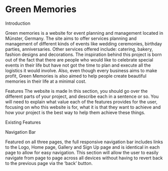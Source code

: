 # Green Memories

Introduction

Green memories is a website for event planning and management located in Münster, Germany. The site aims to offer services planning and management of different kinds of events like wedding ceremonies, birthday parties, anniversaries. Other services offered include: catering, bakery, fashion designs and decorations.
The inspiration behind this project is born out of the fact that there are people who would like to celebrate special events in their life but have not got the time to plan and execute all the logistics it would involve. Also, even though every business aims to make profit, Green Memories is also aimed to help people create beautiful memories in their life at a minimal cost.

Features
The website is made 
In this section, you should go over the different parts of your project, and describe each in a sentence or so. You will need to explain what value each of the features provides for the user, focusing on who this website is for, what it is that they want to achieve and how your project is the best way to help them achieve these things.

Existing Features

Navigation Bar

Featured on all three pages, the full responsive navigation bar includes links to the Logo, Home page, Gallery and Sign Up page and is identical in each page to allow for easy navigation.
This section will allow the user to easily navigate from page to page across all devices without having to revert back to the previous page via the ‘back’ button.
